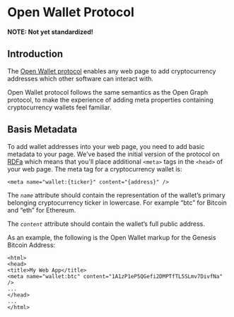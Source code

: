 # Open Wallet Protocol

**NOTE: Not yet standardized!**

## Introduction

The [Open Wallet protocol](https://openwalletprotocol.org) enables any web page to add cryptocurrency addresses which other software can interact with.

Open Wallet protocol follows the same semantics as the Open Graph protocol, to make the experience of adding meta properties containing cryptocurrency wallets feel familiar.

## Basis Metadata

To add wallet addresses into your web page, you need to add basic metadata to
your page. We've based the initial version of the protocol on
<a href="http://en.wikipedia.org/wiki/RDFa">RDFa</a> which means that you'll place
additional <code>&lt;meta&gt;</code> tags in the <code>&lt;head&gt;</code> of your web page. The 
meta tag for a cryptocurrency wallet is:

<p> <code>&lt;meta name="wallet:{ticker}" content="{address}" /&gt;</code> </p>

<p>The <i><code>name</code></i> attribute should contain the representation of the wallet’s primary belonging cryptocurrency ticker in lowercase. For example “btc” for Bitcoin and “eth” for Ethereum.</p>

<p>The <i><code>content</code></i> attribute should contain the wallet’s full public address.</p>

<p>As an example, the following is the Open Wallet markup for the Genesis Bitcoin Address:</p>

<pre><code>&lt;html&gt;
&lt;head&gt;
&lt;title&gt;My Web App&lt;/title&gt;
&lt;meta name="wallet:btc" content="1A1zP1eP5QGefi2DMPTfTL5SLmv7DivfNa" /&gt;
...
&lt;/head&gt;
...
&lt;/html&gt;
</code></pre>
